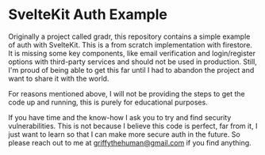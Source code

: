 # SvelteKit Auth Example
Originally a project called gradr, this repository contains a simple example of auth with SvelteKit. This is a from scratch implementation with firestore. It is missing some key components, like email verification and login/register options with third-party services and should not be used in production. Still, I'm proud of being able to get this far until I had to abandon the project and want to share it with the world.

For reasons mentioned above, I will not be providing the steps to get the code up and running, this is purely for educational purposes.

If you have time and the know-how I ask you to try and find security vulnerabilities. This is not because I believe this code is perfect, far from it, I just want to learn so that I can make more secure auth in the future. So please reach out to me at [griffythehuman@gmail.com](mailto:griffythehuman@gmail.com) if you find anything.

